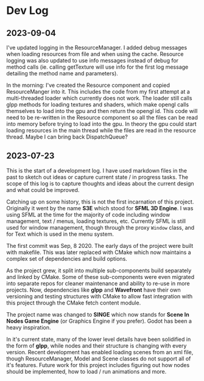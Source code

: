 # Dev Log

## 2023-09-04

I've updated logging in the ResourceManager. I added debug messages when loading
resources from file and when using the cache. Resource logging was also updated
to use info messages instead of debug for method calls (ie. calling getTexture
will use info for the first log message detailing the method name and
parameters).

In the morning: I've created the Resource component and copied ResourceManger
into it. This includes the code from my first attempt at a multi-threaded
loader which currently does not work. The loader still calls glpp methods for
loading textures and shaders, which make opengl calls themselves to load into
the gpu and then return the opengl id. This code will need to be re-written in
the Resource component so all the files can be read into memory before trying
to load into the gpu. In theory the gpu could start loading resources in the
main thread while the files are read in the resource thread. Maybe I can bring
back DispatchQueue?

## 2023-07-23

This is the start of a development log. I have used markdown files in the past
to sketch out ideas or capture current state / in progress tasks. The scope of
this log is to capture thoughts and ideas about the current design and what
could be improved.

Catching up on some history, this is not the first incarnation of this project.
Originally it went by the name **S3E** which stood for **SFML 3D Engine**. I was
using SFML at the time for the majority of code including window management,
text / menus, loading textures, etc. Currently SFML is still used for window
management, though through the proxy `Window` class, and for Text which is used
in the menu system.

The first commit was Sep, 8 2020. The early days of the project were built with
makefile. This was later replaced with CMake which now maintains a complex set
of dependencies and build options.

As the project grew, it split into multiple sub-components build separately and
linked by CMake. Some of these sub-components were even migrated into separate
repos for cleaner maintenance and ability to re-use in more projects. Now,
dependencies like **glpp** and **Wavefront** have their own versioning and
testing structures with CMake to allow fast integration with this project
through the CMake fetch content module.

The project name was changed to **SINGE** which now stands for **Scene In Nodes
Game Engine** (or Graphics Engine if you prefer). Godot has been a heavy
inspiration.

In it's current state, many of the lower level details have been solidified in
the form of **glpp**, while nodes and their structure is changing with every
version. Recent development has enabled loading scenes from an xml file, though
ResourceManager, Model and Scene classes do not support all of it's features.
Future work for this project includes figuring out how nodes should be
implemented, how to load / run animations and more.
